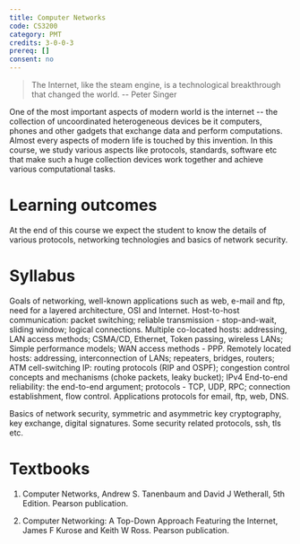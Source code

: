 ```yaml
---
title: Computer Networks
code: CS3200
category: PMT
credits: 3-0-0-3
prereq: []
consent: no
---
```


> The Internet, like the steam engine, is a technological breakthrough
> that changed the world.  -- Peter Singer

One of the most important aspects of modern world is the internet --
the collection of uncoordinated heterogeneous devices be it computers,
phones and other gadgets that exchange data and perform
computations. Almost every aspects of modern life is touched by this
invention. In this course, we study various aspects like protocols,
standards, software etc that make such a huge collection devices work
together and achieve various computational tasks.

# Learning outcomes

At the end of this course we expect the student to know the details of
various protocols, networking technologies and basics of network
security.

# Syllabus

Goals of networking, well-known applications such as web, e-mail and
ftp, need for a layered architecture, OSI and Internet. Host-to-host
communication: packet switching; reliable transmission -
stop-and-wait, sliding window; logical connections. Multiple
co-located hosts: addressing, LAN access methods; CSMA/CD, Ethernet,
Token passing, wireless LANs; Simple performance models; WAN access
methods - PPP. Remotely located hosts: addressing, interconnection of
LANs; repeaters, bridges, routers; ATM cell-switching IP: routing
protocols (RIP and OSPF); congestion control concepts and mechanisms
(choke packets, leaky bucket); IPv4 End-to-end reliability: the
end-to-end argument; protocols - TCP, UDP, RPC; connection
establishment, flow control. Applications protocols for email, ftp,
web, DNS.

Basics of network security, symmetric and asymmetric key cryptography,
key exchange, digital signatures. Some security related protocols,
ssh, tls etc.

# Textbooks

1. Computer Networks, Andrew S. Tanenbaum and David J Wetherall, 5th
   Edition.  Pearson publication.

2. Computer Networking: A Top-Down Approach Featuring the Internet,
   James F Kurose and Keith W Ross. Pearson publication.
